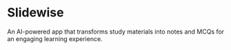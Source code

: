 # Slidewise
An AI-powered app that transforms study materials into notes and MCQs for an engaging learning experience.
